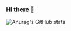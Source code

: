 ### Hi there 👋
![Anurag's GitHub stats](https://github-readme-stats.vercel.app/api?username=wylie39&count_private=true&show_icons=true&theme=vue-dark)

